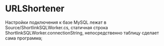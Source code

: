 # URLShortener

Настройки подключения к базе MySQL лежат в Source/ShortlinkSQLWorker.cs, статичная строка ShortlinkSQLWorker.connectionString, непосредственно таблицу сделает сама программа;
